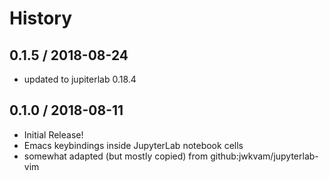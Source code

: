 # History

## 0.1.5 / 2018-08-24

  * updated to jupiterlab 0.18.4

## 0.1.0 / 2018-08-11

  * Initial Release!
  * Emacs keybindings inside JupyterLab notebook cells
  * somewhat adapted (but mostly copied) from github:jwkvam/jupyterlab-vim
